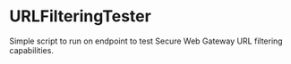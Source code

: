 # URLFilteringTester
Simple script to run on endpoint to test Secure Web Gateway URL filtering capabilities.

